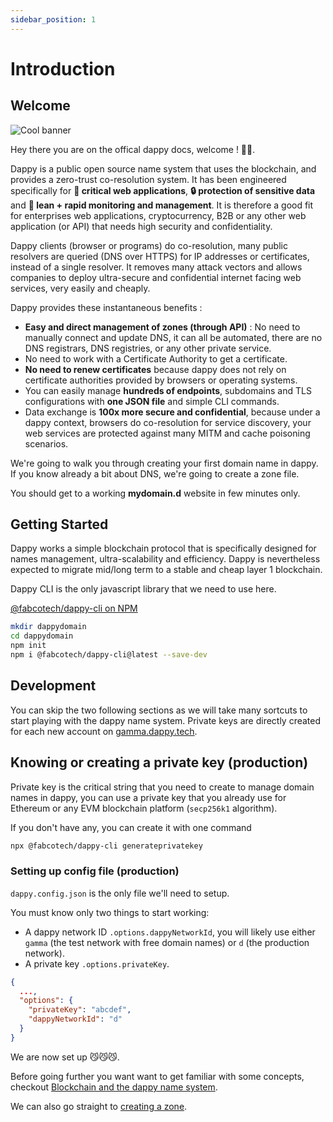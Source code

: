 ```yaml
---
sidebar_position: 1
---
```


# Introduction

## Welcome

![Cool banner](/img/banner.jpg)

Hey there you are on the offical dappy docs, welcome ! 🚀😉.

Dappy is a public open source name system that uses the blockchain, and provides a zero-trust co-resolution system. It has been engineered specifically for **🏢 critical web applications**, **🔒 protection of sensitive data** and **🚤 lean + rapid monitoring and management**. It is therefore a good fit for enterprises web applications, cryptocurrency, B2B or any other web application (or API) that needs high security and confidentiality.

Dappy clients (browser or programs) do co-resolution, many public resolvers are queried (DNS over HTTPS) for IP addresses or certificates, instead of a single resolver. It removes many attack vectors and allows companies to deploy ultra-secure and confidential internet facing web services, very easily and cheaply.

Dappy provides these instantaneous benefits :
- **Easy and direct management of zones (through API)** : No need to manually connect and update DNS, it can all be automated, there are no DNS registrars, DNS registries, or any other private service.
- No need to work with a Certificate Authority to get a certificate.
- **No need to renew certificates** because dappy does not rely on certificate authorities provided by browsers or operating systems.
- You can easily manage **hundreds of endpoints**, subdomains and TLS configurations with **one JSON file** and simple CLI commands.
- Data exchange is **100x more secure and confidential**, because under a dappy context, browsers do co-resolution for service discovery, your web services are protected against many MITM and cache poisoning scenarios.

We're going to walk you through creating your first domain name in dappy. If you know already a bit about DNS, we're going to create a zone file.

You should get to a working **mydomain.d** website in few minutes only.

## Getting Started

Dappy works a simple blockchain protocol that is specifically designed for names management,  ultra-scalability and efficiency. Dappy is nevertheless expected to migrate mid/long term to a stable and cheap layer 1 blockchain.

Dappy CLI is the only javascript library that we need to use here.

[@fabcotech/dappy-cli on NPM](https://www.npmjs.com/package/@fabcotech/dappy-cli)

```bash
mkdir dappydomain
cd dappydomain
npm init
npm i @fabcotech/dappy-cli@latest --save-dev
```

## Development

You can skip the two following sections as we will take many sortcuts to start playing with the dappy name system. Private keys are directly created for each new account on [gamma.dappy.tech](https://gamma.dappy.tech).

## Knowing or creating a private key (production)

Private key is the critical string that you need to create to manage domain names in dappy, you can use a private key that you already use for Ethereum or any EVM blockchain platform (`secp256k1` algorithm).

If you don't have any, you can create it with one command

```sh
npx @fabcotech/dappy-cli generateprivatekey
```

### Setting up config file (production)

`dappy.config.json` is the only file we'll need to setup. 

You must know only two things to start working:
- A dappy network ID `.options.dappyNetworkId`, you will likely use either `gamma` (the test network with free domain names) or `d` (the production network).
- A private key `.options.privateKey`.

```json title="dappy.config.json"
{
  ...,
  "options": {
    "privateKey": "abcdef",
    "dappyNetworkId": "d"
  }
}
```

We are now set up 😼😼😼. 

Before going further you want want to get familiar with some concepts, checkout [Blockchain and the dappy name system](blockchain_and_the_dappy_name_system.md).

We can also go straight to [creating a zone](create_a_zone.md).

